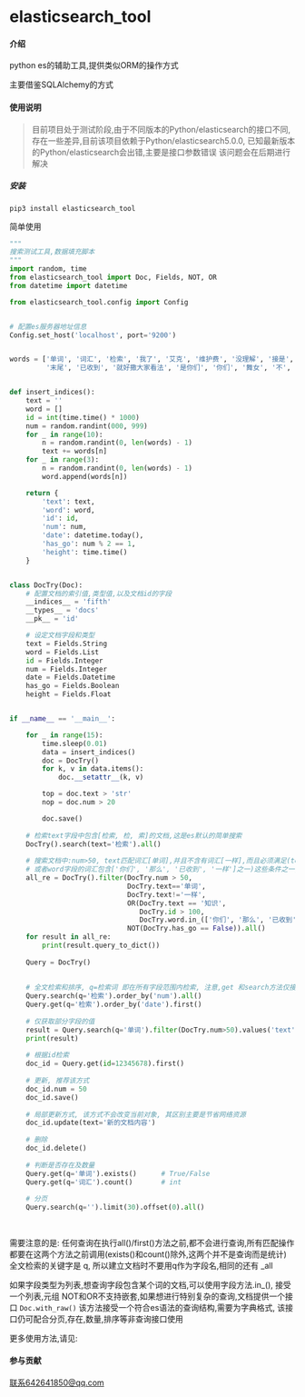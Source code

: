 # elasticsearch_tool

#### 介绍
python es的辅助工具,提供类似ORM的操作方式

主要借鉴SQLAlchemy的方式

#### 使用说明

> 目前项目处于测试阶段,由于不同版本的Python/elasticsearch的接口不同,存在一些差异,目前该项目依赖于Python/elasticsearch5.0.0, 已知最新版本的Python/elasticsearch会出错,主要是接口参数错误
该问题会在后期进行解决

##### 安装
`pip3 install elasticsearch_tool`

简单使用

```python
"""
搜索测试工具,数据填充脚本
"""
import random, time
from elasticsearch_tool import Doc, Fields, NOT, OR
from datetime import datetime

from elasticsearch_tool.config import Config


# 配置es服务器地址信息
Config.set_host('localhost', port='9200')


words = ['单词', '词汇', '检索', '我了', '艾克', '维护费', '没理解', '接是', '咯怕', '那么', '行风', '奶茶店', '全网通', '雨天',
         '末尾', '已收到', '就好撒大家看法', '是你们', '你们', '舞女', '不', '容易', '一样', '是你的', '玩儿一天']


def insert_indices():
    text = ''
    word = []
    id = int(time.time() * 1000)
    num = random.randint(000, 999)
    for _ in range(10):
        n = random.randint(0, len(words) - 1)
        text += words[n]
    for _ in range(3):
        n = random.randint(0, len(words) - 1)
        word.append(words[n])

    return {
        'text': text,
        'word': word,
        'id': id,
        'num': num,
        'date': datetime.today(),
        'has_go': num % 2 == 1,
        'height': time.time()
    }


class DocTry(Doc):
    # 配置文档的索引值,类型值,以及文档id的字段
    __indices__ = 'fifth'
    __types__ = 'docs'
    __pk__ = 'id'

    # 设定文档字段和类型
    text = Fields.String
    word = Fields.List
    id = Fields.Integer
    num = Fields.Integer
    date = Fields.Datetime
    has_go = Fields.Boolean
    height = Fields.Float


if __name__ == '__main__':

    for _ in range(15):
        time.sleep(0.01)
        data = insert_indices()
        doc = DocTry()
        for k, v in data.items():
            doc.__setattr__(k, v)

        top = doc.text > 'str'
        nop = doc.num > 20

        doc.save()
    
    # 检索text字段中包含[检索, 检, 索]的文档,这是es默认的简单搜索
    DocTry().search(text='检索').all()
    
    # 搜索文档中:num>50, text匹配词汇[单词],并且不含有词汇[一样],而且必须满足(text包含词汇[知识], 或者文档id大于100, 
    # 或者word字段的词汇包含['你们', '那么', '已收到', '一样']之一)这些条件之一,且has_go字段不等于True的所有文档
    all_re = DocTry().filter(DocTry.num > 50,
                             DocTry.text=='单词',
                             DocTry.text!='一样',
                             OR(DocTry.text == '知识',
                                DocTry.id > 100,
                                DocTry.word.in_(['你们', '那么', '已收到', '一样']),),
                             NOT(DocTry.has_go == False)).all()
    for result in all_re:
        print(result.query_to_dict())
        
    Query = DocTry()
    
    
    # 全文检索和排序, q=检索词 即在所有字段范围内检索, 注意,get 和search方法仅接受关键字参数,不接受比较运算的结果以及位置形参
    Query.search(q='检索').order_by('num').all()
    Query.get(q='检索').order_by('date').first()
    
    # 仅获取部分字段的值
    result = Query.search(q='单词').filter(DocTry.num>50).values('text', 'id', 'num').all()
    print(result)
    
    # 根据id检索
    doc_id = Query.get(id=12345678).first()
    
    # 更新, 推荐该方式
    doc_id.num = 50
    doc_id.save()
    
    # 局部更新方式, 该方式不会改变当前对象, 其区别主要是节省网络资源
    doc_id.update(text='新的文档内容')
    
    # 删除
    doc_id.delete()
    
    # 判断是否存在及数量
    Query.get(q='单词').exists()      # True/False
    Query.get(q='词汇').count()       # int
    
    # 分页
    Query.search(q='').limit(30).offset(0).all()
    
    
```
需要注意的是:
任何查询在执行all()/first()方法之前,都不会进行查询,所有匹配操作都要在这两个方法之前调用(exists()和count()除外,这两个并不是查询而是统计)
全文检索的关键字是 q, 所以建立文档时不要用q作为字段名,相同的还有 _all

如果字段类型为列表,想查询字段包含某个词的文档,可以使用字段方法.in_(), 接受一个列表,元组
NOT和OR不支持嵌套,如果想进行特别复杂的查询,文档提供一个接口
`Doc.with_raw()`
该方法接受一个符合es语法的查询结构,需要为字典格式, 该接口仍可配合分页,存在,数量,排序等非查询接口使用

更多使用方法,请见: 

#### 参与贡献

联系642641850@qq.com
